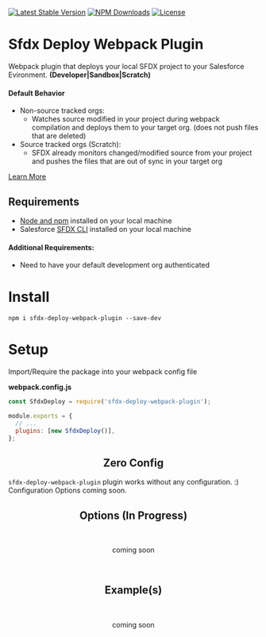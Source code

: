 [![Latest Stable Version](https://img.shields.io/npm/v/sfdx-deploy-webpack-plugin.svg)](https://www.npmjs.com/package/sfdx-deploy-webpack-plugin)
[![NPM Downloads](https://img.shields.io/npm/dm/sfdx-deploy-webpack-plugin.svg)](https://www.npmjs.com/package/sfdx-deploy-webpack-plugin)
[![License](https://img.shields.io/github/license/mjyocca/sfdx-deploy-webpack-plugin.svg)](https://github.com/mjyocca/sfdx-deploy-webpack-plugin)

# Sfdx Deploy Webpack Plugin

Webpack plugin that deploys your local SFDX project to your Salesforce Evironment.
**(Developer|Sandbox|Scratch)**

#### Default Behavior

- Non-source tracked orgs: <br/>
  - Watches source modified in your project during webpack compilation and deploys them to your target org. (does not push files that are deleted)
- Source tracked orgs (Scratch): <br/>
  - SFDX already monitors changed/modified source from your project and pushes the files that are out of sync in your target org

[Learn More](https://github.com/mjyocca/sfdx-deploy-webpack-plugin/wiki)

## Requirements

- [Node and npm](https://nodejs.org/en/) installed on your local machine
- Salesforce [SFDX CLI](https://developer.salesforce.com/tools/sfdxcli) installed on your local machine

#### Additional Requirements:

- Need to have your default development org authenticated

# Install

```
npm i sfdx-deploy-webpack-plugin --save-dev
```

# Setup

Import/Require the package into your webpack config file

**webpack.config.js**

```js
const SfdxDeploy = require('sfdx-deploy-webpack-plugin');
```

```js
module.exports = {
  // ...
  plugins: [new SfdxDeploy()],
};
```

<h2 align="center">Zero Config</h2>

`sfdx-deploy-webpack-plugin` plugin works without any configuration. :)
Configuration Options coming soon.

<h2 align="center">Options (In Progress)</h2>
<br/>

<p align="center">coming soon</p>
<br/>

<h2 align="center">Example(s)</h2>
<br/>
<p align="center">coming soon</p>

